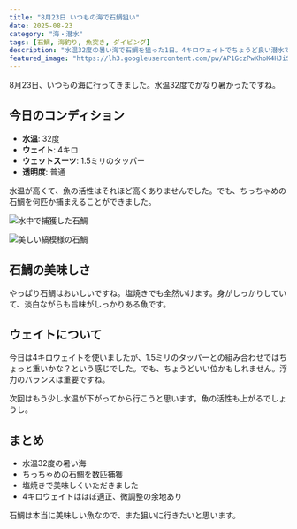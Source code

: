 ```yaml
---
title: "8月23日 いつもの海で石鯛狙い"
date: 2025-08-23
category: "海・潜水"
tags: [石鯛, 海釣り, 魚突き, ダイビング]
description: "水温32度の暑い海で石鯛を狙った1日。4キロウェイトでちょうど良い潜水でした。"
featured_image: "https://lh3.googleusercontent.com/pw/AP1GczPwKhoK4HJiSgw8q4szqUehT0h4DUvuv80d5Fory4vjMuSaP6M5hMIAdQHjoh-KF8LmLuusTXl0d6VdHAkA15Hsh8sntTm6zuzr0g7mlJ0l7LIw1kRmfB_P__SHRLCeWILyJcc_yHZNbyhi1L3NBZrhTA=s1000-no-gm?authuser=0"
---
```


8月23日、いつもの海に行ってきました。水温32度でかなり暑かったですね。

## 今日のコンディション

- **水温**: 32度
- **ウェイト**: 4キロ
- **ウェットスーツ**: 1.5ミリのタッパー
- **透明度**: 普通

水温が高くて、魚の活性はそれほど高くありませんでした。でも、ちっちゃめの石鯛を何匹か捕まえることができました。

![水中で捕獲した石鯛](https://lh3.googleusercontent.com/pw/AP1GczPwKhoK4HJiSgw8q4szqUehT0h4DUvuv80d5Fory4vjMuSaP6M5hMIAdQHjoh-KF8LmLuusTXl0d6VdHAkA15Hsh8sntTm6zuzr0g7mlJ0l7LIw1kRmfB_P__SHRLCeWILyJcc_yHZNbyhi1L3NBZrhTA=s1000-no-gm?authuser=0)

![美しい縞模様の石鯛](https://lh3.googleusercontent.com/pw/AP1GczMKcL0CEbqfRn5PW2He4xIbYHrG0XU_NkELYZEQOx3fJjU7l_NhceX1mcvbas-2OhnOSRBlxGGVCleM2i8nAl8DvqjdFXyLVrEBw0v2VlCo1fxIWwkV6ay2WUVkFZBdIozfFzYsgfCiSoz05PSjeifUHA=s1000-no-gm?authuser=0)

## 石鯛の美味しさ

やっぱり石鯛はおいしいですね。塩焼きでも全然いけます。身がしっかりしていて、淡白ながらも旨味がしっかりある魚です。

## ウェイトについて

今日は4キロウェイトを使いましたが、1.5ミリのタッパーとの組み合わせではちょっと重いかな？という感じでした。でも、ちょうどいい位かもしれません。浮力のバランスは重要ですね。

次回はもう少し水温が下がってから行こうと思います。魚の活性も上がるでしょうし。

## まとめ

- 水温32度の暑い海
- ちっちゃめの石鯛を数匹捕獲
- 塩焼きで美味しくいただきました
- 4キロウェイトはほぼ適正、微調整の余地あり

石鯛は本当に美味しい魚なので、また狙いに行きたいと思います。